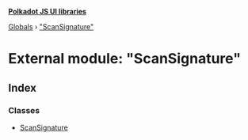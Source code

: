 **[Polkadot JS UI libraries](../README.md)**

[Globals](../globals.md) › [&quot;ScanSignature&quot;](_scansignature_.md)

# External module: "ScanSignature"

## Index

### Classes

* [ScanSignature](../classes/_scansignature_.scansignature.md)